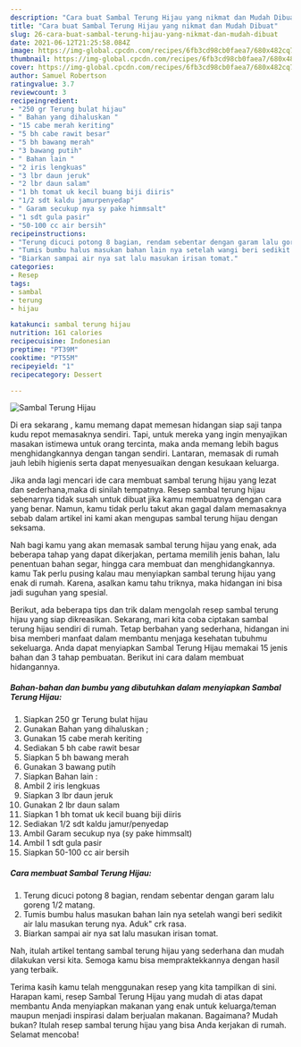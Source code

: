```yaml
---
description: "Cara buat Sambal Terung Hijau yang nikmat dan Mudah Dibuat"
title: "Cara buat Sambal Terung Hijau yang nikmat dan Mudah Dibuat"
slug: 26-cara-buat-sambal-terung-hijau-yang-nikmat-dan-mudah-dibuat
date: 2021-06-12T21:25:58.084Z
image: https://img-global.cpcdn.com/recipes/6fb3cd98cb0faea7/680x482cq70/sambal-terung-hijau-foto-resep-utama.jpg
thumbnail: https://img-global.cpcdn.com/recipes/6fb3cd98cb0faea7/680x482cq70/sambal-terung-hijau-foto-resep-utama.jpg
cover: https://img-global.cpcdn.com/recipes/6fb3cd98cb0faea7/680x482cq70/sambal-terung-hijau-foto-resep-utama.jpg
author: Samuel Robertson
ratingvalue: 3.7
reviewcount: 3
recipeingredient:
- "250 gr Terung bulat hijau"
- " Bahan yang dihaluskan "
- "15 cabe merah keriting"
- "5 bh cabe rawit besar"
- "5 bh bawang merah"
- "3 bawang putih"
- " Bahan lain "
- "2 iris lengkuas"
- "3 lbr daun jeruk"
- "2 lbr daun salam"
- "1 bh tomat uk kecil buang biji diiris"
- "1/2 sdt kaldu jamurpenyedap"
- " Garam secukup nya sy pake himmsalt"
- "1 sdt gula pasir"
- "50-100 cc air bersih"
recipeinstructions:
- "Terung dicuci potong 8 bagian, rendam sebentar dengan garam lalu goreng 1/2 matang."
- "Tumis bumbu halus masukan bahan lain nya setelah wangi beri sedikit air lalu masukan terung nya. Aduk&#34; crk rasa."
- "Biarkan sampai air nya sat lalu masukan irisan tomat."
categories:
- Resep
tags:
- sambal
- terung
- hijau

katakunci: sambal terung hijau 
nutrition: 161 calories
recipecuisine: Indonesian
preptime: "PT39M"
cooktime: "PT55M"
recipeyield: "1"
recipecategory: Dessert

---
```



![Sambal Terung Hijau](https://img-global.cpcdn.com/recipes/6fb3cd98cb0faea7/680x482cq70/sambal-terung-hijau-foto-resep-utama.jpg)

Di era  sekarang , kamu memang dapat memesan hidangan siap saji tanpa kudu repot memasaknya sendiri. Tapi, untuk mereka yang ingin menyajikan masakan istimewa untuk orang tercinta, maka anda memang lebih bagus menghidangkannya dengan tangan sendiri. Lantaran, memasak di rumah jauh lebih higienis serta dapat menyesuaikan dengan kesukaan keluarga.

Jika anda lagi mencari ide cara membuat sambal terung hijau yang lezat dan sederhana,maka di sinilah tempatnya. Resep sambal terung hijau  sebenarnya tidak susah untuk dibuat jika kamu membuatnya dengan cara yang benar. Namun, kamu tidak perlu takut akan gagal dalam memasaknya 
sebab dalam artikel ini kami akan mengupas sambal terung hijau dengan seksama.  



Nah bagi kamu yang akan memasak sambal terung hijau yang enak, ada beberapa tahap yang dapat dikerjakan, pertama memilih jenis bahan, lalu penentuan bahan segar, hingga cara membuat dan menghidangkannya. kamu Tak perlu pusing kalau mau menyiapkan sambal terung hijau yang enak di rumah. Karena, asalkan kamu  tahu triknya, maka hidangan ini bisa jadi suguhan yang spesial.

Berikut, ada beberapa tips dan trik dalam mengolah resep sambal terung hijau yang siap dikreasikan. Sekarang, mari kita coba ciptakan sambal terung hijau sendiri di rumah. Tetap berbahan yang sederhana, hidangan ini bisa memberi manfaat dalam membantu menjaga kesehatan tubuhmu sekeluarga. Anda dapat menyiapkan Sambal Terung Hijau memakai 15 jenis bahan dan 3 tahap pembuatan. Berikut ini cara dalam membuat hidangannya.

<!--inarticleads1-->

##### Bahan-bahan dan bumbu yang dibutuhkan dalam menyiapkan Sambal Terung Hijau:

1. Siapkan 250 gr Terung bulat hijau
1. Gunakan  Bahan yang dihaluskan ;
1. Gunakan 15 cabe merah keriting
1. Sediakan 5 bh cabe rawit besar
1. Siapkan 5 bh bawang merah
1. Gunakan 3 bawang putih
1. Siapkan  Bahan lain :
1. Ambil 2 iris lengkuas
1. Siapkan 3 lbr daun jeruk
1. Gunakan 2 lbr daun salam
1. Siapkan 1 bh tomat uk kecil buang biji diiris
1. Sediakan 1/2 sdt kaldu jamur/penyedap
1. Ambil  Garam secukup nya (sy pake himmsalt)
1. Ambil 1 sdt gula pasir
1. Siapkan 50-100 cc air bersih




<!--inarticleads2-->

##### Cara membuat Sambal Terung Hijau:

1. Terung dicuci potong 8 bagian, rendam sebentar dengan garam lalu goreng 1/2 matang.
1. Tumis bumbu halus masukan bahan lain nya setelah wangi beri sedikit air lalu masukan terung nya. Aduk&#34; crk rasa.
1. Biarkan sampai air nya sat lalu masukan irisan tomat.




Nah, itulah artikel tentang  sambal terung hijau  yang sederhana dan mudah dilakukan versi kita. Semoga kamu bisa mempraktekkannya dengan hasil yang terbaik. 

Terima kasih kamu telah menggunakan resep yang kita tampilkan di sini. Harapan kami, resep  Sambal Terung Hijau yang mudah di atas dapat membantu Anda menyiapkan makanan yang enak untuk keluarga/teman maupun menjadi inspirasi dalam berjualan makanan. Bagaimana? Mudah bukan? Itulah resep sambal terung hijau yang bisa Anda kerjakan di rumah. Selamat mencoba!

